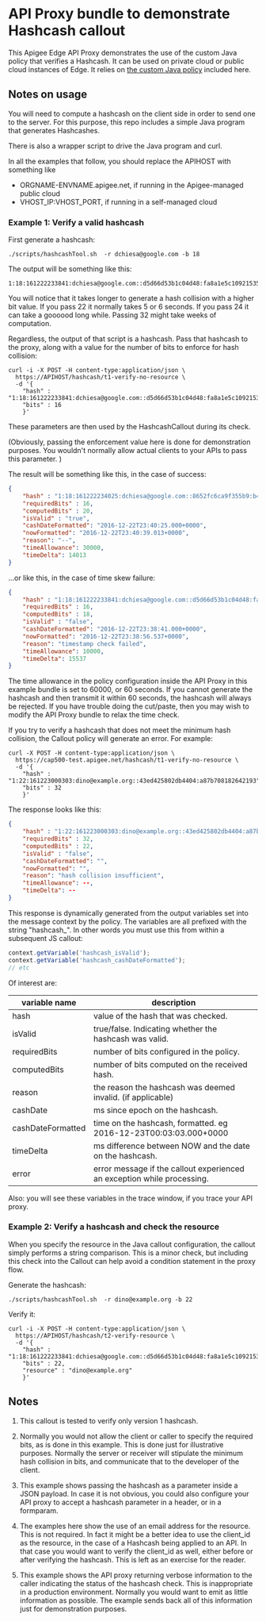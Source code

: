 # API Proxy bundle to demonstrate Hashcash callout

This Apigee Edge API Proxy demonstrates the use of the custom Java policy that verifies a Hashcash.
It can be used on private cloud or public cloud instances of Edge.  It relies on [the custom Java policy](../callout) included here.


## Notes on usage

You will need to compute a hashcash on the client side in order to send one to
the server. For this purpose, this repo includes a simple Java program that generates Hashcashes.

There is also a wrapper script to drive the Java program and curl.  

In all the examples that follow, you should replace the APIHOST with something like

* ORGNAME-ENVNAME.apigee.net, if running in the Apigee-managed public cloud
* VHOST_IP:VHOST_PORT, if running in a self-managed cloud


### Example 1: Verify a valid hashcash

First generate a hashcash:

```
./scripts/hashcashTool.sh  -r dchiesa@google.com -b 18
```
The output will be something like this:

```
1:18:161222233841:dchiesa@google.com::d5d66d53b1c04d48:fa8a1e5c10921535
```

You will notice that it takes longer to generate a hash collision with a
higher bit value.  If you pass 22 it normally takes 5 or 6 seconds.  If
you pass 24 it can take a goooood long while. Passing 32 might take
weeks of computation.

Regardless, the output of that script is a hashcash.  Pass that hashcash to the proxy, along with a value for the number of bits to enforce for hash collision:

```
curl -i -X POST -H content-type:application/json \
  https://APIHOST/hashcash/t1-verify-no-resource \
  -d '{
    "hash" : "1:18:161222233841:dchiesa@google.com::d5d66d53b1c04d48:fa8a1e5c10921535",
    "bits" : 16
    }'
```

These parameters are then used by the HashcashCallout during its check. 

(Obviously, passing the enforcement value here is done for demonstration purposes. You wouldn't
normally allow actual clients to your APIs to pass this parameter. )

The result will be something like this, in the case of success:

```json
{
    "hash" : "1:18:161222234025:dchiesa@google.com::8652fc6ca9f355b9:b496b8e32454001d",
    "requiredBits" : 16,
    "computedBits" : 20,
    "isValid" : "true",
    "cashDateFormatted": "2016-12-22T23:40:25.000+0000",
    "nowFormatted": "2016-12-22T23:40:39.013+0000",
    "reason": "--",
    "timeAllowance": 30000,
    "timeDelta": 14013
}
```

...or like this, in the case of time skew failure: 

```json
{
    "hash" : "1:18:161222233841:dchiesa@google.com::d5d66d53b1c04d48:fa8a1e5c10921535",
    "requiredBits" : 16,
    "computedBits" : 18,
    "isValid" : "false",
    "cashDateFormatted": "2016-12-22T23:38:41.000+0000",
    "nowFormatted": "2016-12-22T23:38:56.537+0000",
    "reason": "timestamp check failed",
    "timeAllowance": 10000,
    "timeDelta": 15537
}
```

The time allowance in the policy configuration inside the API Proxy in
this example bundle is set to 60000, or 60 seconds.  If you cannot
generate the hashcash and then transmit it within 60 seconds, the
hashcash will always be rejected. If you have trouble doing the
cut/paste, then you may wish to modify the API Proxy bundle to relax the
time check. 


If you try to verify a hashcash that does not meet the minimum hash collision,
the Callout policy will generate an error. For example: 

```
curl -X POST -H content-type:application/json \
  https://cap500-test.apigee.net/hashcash/t1-verify-no-resource \
  -d '{
    "hash" : "1:22:161223000303:dino@example.org::43ed425802db4404:a87b708182642193",
    "bits" : 32
    }'
```

The response looks like this:

```json
{
    "hash" : "1:22:161223000303:dino@example.org::43ed425802db4404:a87b708182642193",
    "requiredBits" : 32,
    "computedBits" : 22,
    "isValid" : "false",
    "cashDateFormatted": "",
    "nowFormatted": "",
    "reason": "hash collision insufficient",
    "timeAllowance": --,
    "timeDelta": --
}
```

This response is dynamically generated from the output variables set
into the message context by the policy.  The variables are all prefixed with the string "hashcash_".
In other words you must use this from within a subsequent JS callout:


```javascript
context.getVariable('hashcash_isValid');
context.getVariable('hashcash_cashDateFormatted');
// etc
```

Of interest are:

| variable name     | description                                                      |
| ----------------- |------------------------------------------------------------------|
| hash              | value of the hash that was checked.                              |
| isValid           | true/false. Indicating whether the hashcash was valid.           |
| requiredBits      | number of bits configured in the policy.                         |
| computedBits      | number of bits computed on the received hash.                    |
| reason            | the reason the hashcash was deemed invalid. (if applicable)      |
| cashDate          | ms since epoch on the hashcash.                                  |
| cashDateFormatted | time on the hashcash, formatted. eg 2016-12-23T00:03:03.000+0000 |
| timeDelta         | ms difference between NOW and the date on the hashcash.          |
| error             | error message if the callout experienced an exception while processing. |

Also: you will see these variables in the trace window, if you trace your API proxy.




### Example 2: Verify a hashcash and check the resource

When you specify the resource in the Java callout configuration, the
callout simply performs a string comparison. This is a minor check, but
including this check into the Callout can help avoid a condition
statement in the proxy flow.

Generate the hashcash:

```
./scripts/hashcashTool.sh  -r dino@example.org -b 22
```

Verify it:

```
curl -i -X POST -H content-type:application/json \
  https://APIHOST/hashcash/t2-verify-resource \
  -d '{
    "hash" : "1:18:161222233841:dchiesa@google.com::d5d66d53b1c04d48:fa8a1e5c10921535",
    "bits" : 22,
    "resource" : "dino@example.org"
    }'
```



## Notes

1. This callout is tested to verify only version 1 hashcash. 

1. Normally you would not allow the client or caller to specify the
   required bits, as is done in this example. This is done just for
   illustrative purposes.  Normally the server or receiver will
   stipulate the minimum hash collision in bits, and communicate that to
   the developer of the client.

2. This example shows passing the hashcash as a parameter inside a JSON payload.
   In case it is not obvious, you could also configure your API proxy to accept
   a hashcash parameter in a header, or in a formparam.

3. The examples here show the use of an email address for the resource. This
   is not required. In fact it might be a better idea to use the client_id
   as the resource, in the case of a Hashcash being applied to an API.
   In that case you would want to verify the client_id as well, either before
   or after verifying the hashcash. This is left as an exercise for the reader.
   
4. This example shows the API proxy returning verbose information to the
   caller indicating the status of the hashcash check. This is
   inappropriate in a production environment.  Normally you would want
   to emit as little information as possible. The example sends back all
   of this information just for demonstration purposes.


